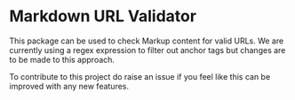 # Markdown URL Validator

This package can be used to check Markup content for valid URLs.
We are currently using a regex expression to filter out anchor tags but changes are to be made to this approach.

To contribute to this project do raise an issue if you feel like this can be improved with any new features.
